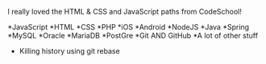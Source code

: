 I really loved the HTML & CSS and JavaScript paths from CodeSchool!

*JavaScript
*HTML
*CSS
*PHP
*iOS
*Android
*NodeJS
*Java
*Spring
*MySQL
*Oracle
*MariaDB
*PostGre
*Git AND GitHub
*A lot of other stuff
* Killing history using git rebase
